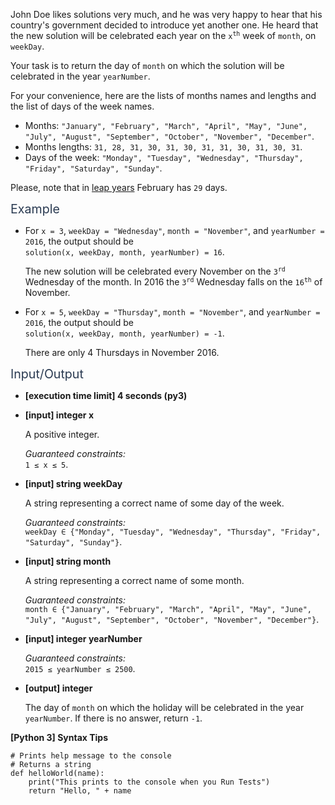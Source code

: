 <p>John Doe likes solutions very much, and he was very happy to hear that his country's government decided to introduce yet another one. He heard that the new solution will be celebrated each year on the <code>x<sup>th</sup></code> week of <code>month</code>, on <code>weekDay</code>.</p>
<p>Your task is to return the day of <code>month</code> on which the solution will be celebrated in the year <code>yearNumber</code>.</p>
<p>For your convenience, here are the lists of months names and lengths and the list of days of the week names.</p>
<ul>
<li>Months: <code>"January", "February", "March", "April", "May", "June", "July", "August", "September", "October", "November", "December"</code>.</li>
<li>Months lengths: <code>31, 28, 31, 30, 31, 30, 31, 31, 30, 31, 30, 31</code>.</li>
<li>Days of the week: <code>"Monday", "Tuesday", "Wednesday", "Thursday", "Friday", "Saturday", "Sunday"</code>.</li>
</ul>
<p>Please, note that in <a href="keyword://leap" target="_blank">leap years</a> February has <code>29</code> days.</p>
<p><span class="markdown--header" style="color:#2b3b52;font-size:1.4em">Example</span></p>
<ul>
<li>
<p>For <code>x = 3</code>, <code>weekDay = "Wednesday"</code>, <code>month = "November"</code>, and <code>yearNumber = 2016</code>, the output should be<br />
<code>solution(x, weekDay, month, yearNumber) = 16</code>.</p>
<p>The new solution will be celebrated every November on the <code>3<sup>rd</sup></code> Wednesday of the month. In 2016 the <code>3<sup>rd</sup></code> Wednesday falls on the <code>16<sup>th</sup></code> of November.</p>
</li>
<li>
<p>For <code>x = 5</code>, <code>weekDay = "Thursday"</code>, <code>month = "November"</code>, and <code>yearNumber = 2016</code>, the output should be<br />
<code>solution(x, weekDay, month, yearNumber) = -1</code>.</p>
<p>There are only 4 Thursdays in November 2016.</p>
</li>
</ul>
<p><span class="markdown--header" style="color:#2b3b52;font-size:1.4em">Input/Output</span></p>
<ul>
<li>
<p><strong>[execution time limit] 4 seconds (py3)</strong></p>
</li>
<li>
<p><strong>[input] integer x</strong></p>
<p>A positive integer.</p>
<p><em>Guaranteed constraints:</em><br />
<code>1 ≤ x ≤ 5</code>.</p>
</li>
<li>
<p><strong>[input] string weekDay</strong></p>
<p>A string representing a correct name of some day of the week.</p>
<p><em>Guaranteed constraints:</em><br />
<code>weekDay ∈ {"Monday", "Tuesday", "Wednesday", "Thursday", "Friday", "Saturday", "Sunday"}</code>.</p>
</li>
<li>
<p><strong>[input] string month</strong></p>
<p>A string representing a correct name of some month.</p>
<p><em>Guaranteed constraints:</em><br />
<code>month ∈ {"January", "February", "March", "April", "May", "June", "July", "August", "September", "October", "November", "December"}</code>.</p>
</li>
<li>
<p><strong>[input] integer yearNumber</strong></p>
<p><em>Guaranteed constraints:</em><br />
<code>2015 ≤ yearNumber ≤ 2500</code>.</p>
</li>
<li>
<p><strong>[output] integer</strong></p>
<p>The day of <code>month</code> on which the holiday will be celebrated in the year <code>yearNumber</code>. If there is no answer, return <code>-1</code>.</p>
</li>
</ul>
<p><strong>[Python 3] Syntax Tips</strong></p>
<pre><code class="language-python"><span class="hljs-comment"># Prints help message to the console</span>
<span class="hljs-comment"># Returns a string</span>
<span class="hljs-keyword">def</span> <span class="hljs-title function_">helloWorld</span>(<span class="hljs-params">name</span>):
    <span class="hljs-built_in">print</span>(<span class="hljs-string">"This prints to the console when you Run Tests"</span>)
    <span class="hljs-keyword">return</span> <span class="hljs-string">"Hello, "</span> + name

</code></pre>
